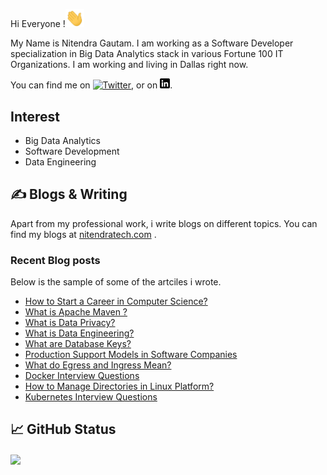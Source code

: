 Hi Everyone !<img src="https://github.com/nitendragautam/nitendragautam/raw/main/wave_gif.gif" width="30px">

My Name is Nitendra Gautam. I am working as a Software Developer specialization in Big Data Analytics stack in various Fortune 100 IT  Organizations. I am working and living in Dallas right now. 

You can find me on [![Twitter][1.2]][1],  or on [![LinkedIn][2.2]][2].

## Interest
* Big Data Analytics
* Software Development
* Data Engineering

## &#x270d; Blogs & Writing

Apart from my professional work, i write blogs on different topics. 
You can find my blogs at [nitendratech.com](https://www.nitendratech.com/) .

### Recent Blog posts

Below is the sample of some of the artciles i wrote.

<!-- BLOG-POST-LIST:START -->
- [How to Start a Career in Computer Science?](https://www.nitendratech.com/programming/career-computer-science/?utm_source=rss&utm_medium=rss&utm_campaign=career-computer-science)
- [What is Apache Maven ?](https://www.nitendratech.com/programming/apache-maven/?utm_source=rss&utm_medium=rss&utm_campaign=apache-maven)
- [What is  Data Privacy?](https://www.nitendratech.com/datascience/data-privacy/?utm_source=rss&utm_medium=rss&utm_campaign=data-privacy)
- [What is Data Engineering?](https://www.nitendratech.com/datascience/data-engineering/?utm_source=rss&utm_medium=rss&utm_campaign=data-engineering)
- [What are Database Keys?](https://www.nitendratech.com/database/database-keys/?utm_source=rss&utm_medium=rss&utm_campaign=database-keys)
- [Production Support Models in Software Companies](https://www.nitendratech.com/technology/production-application-support-models/?utm_source=rss&utm_medium=rss&utm_campaign=production-application-support-models)
- [What do Egress and Ingress Mean?](https://www.nitendratech.com/technology/egress-ingress-cloud/?utm_source=rss&utm_medium=rss&utm_campaign=egress-ingress-cloud)
- [Docker Interview Questions](https://www.nitendratech.com/interview/docker-interview-questions/?utm_source=rss&utm_medium=rss&utm_campaign=docker-interview-questions)
- [How to Manage Directories in Linux Platform?](https://www.nitendratech.com/linux/manage-directories-linux-platform/?utm_source=rss&utm_medium=rss&utm_campaign=manage-directories-linux-platform)
- [Kubernetes Interview Questions](https://www.nitendratech.com/interview/kubernetes-interview-questions/?utm_source=rss&utm_medium=rss&utm_campaign=kubernetes-interview-questions)
<!-- BLOG-POST-LIST:END -->

## &#x1f4c8; GitHub Status

<a href="https://github.com/nitendragautam/nitendragautam">
  <img align="center" src="https://github-readme-stats.vercel.app/api/top-langs/?username=nitendragautam&hide=java,html,tex&title_color=ffffff&text_color=c9cacc&icon_color=2bbc8a&bg_color=1d1f21&langs_count=3" />
</a>

<!-- links to social media icons -->
<!-- icons without padding -->
[1.2]: http://i.imgur.com/wWzX9uB.png 
[2.2]: https://raw.githubusercontent.com/nitendragautam/nitendragautam/master/linkedin-3-16.png 

<!-- links to your social media accounts -->
[1]: https://twitter.com/nitendra_tech
[2]: https://www.linkedin.com/in/nitendragautam/
